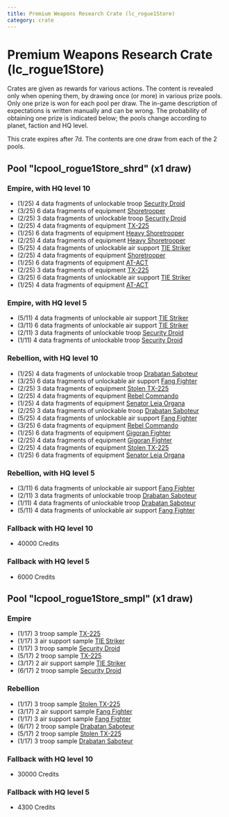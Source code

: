 ```yaml
---
title: Premium Weapons Research Crate (lc_rogue1Store)
category: crate
---
```


# Premium Weapons Research Crate (lc_rogue1Store)

Crates are given as rewards for various actions. The content is revealed only when opening them, by drawing once (or more) in various prize pools. Only one prize is won for each pool per draw. The in-game description of expectations is written manually and can be wrong. The probability of obtaining one prize is indicated below; the pools change according to planet, faction and HQ level.

This crate expires after 7d. The contents are one draw from each of the 2 pools.

## Pool "lcpool_rogue1Store_shrd" (x1 draw)

### Empire, with HQ level 10

  * (1/25) 4 data fragments of unlockable troop [Security Droid](SecurityDroid)
  * (3/25) 6 data fragments of equipment [Shoretrooper](eqpEmpirePentagonTrooper)
  * (2/25) 3 data fragments of unlockable troop [Security Droid](SecurityDroid)
  * (2/25) 4 data fragments of equipment [TX-225](eqpEmpireHovertank)
  * (1/25) 6 data fragments of equipment [Heavy Shoretrooper](eqpEmpirePentagonHeavyTrooper)
  * (2/25) 4 data fragments of equipment [Heavy Shoretrooper](eqpEmpirePentagonHeavyTrooper)
  * (5/25) 4 data fragments of unlockable air support [TIE Striker](AtmosMig)
  * (2/25) 4 data fragments of equipment [Shoretrooper](eqpEmpirePentagonTrooper)
  * (1/25) 6 data fragments of equipment [AT-ACT](eqpEmpireCargoGreatDane)
  * (2/25) 3 data fragments of equipment [TX-225](eqpEmpireHovertank)
  * (3/25) 6 data fragments of unlockable air support [TIE Striker](AtmosMig)
  * (1/25) 4 data fragments of equipment [AT-ACT](eqpEmpireCargoGreatDane)

### Empire, with HQ level 5

  * (5/11) 4 data fragments of unlockable air support [TIE Striker](AtmosMig)
  * (3/11) 6 data fragments of unlockable air support [TIE Striker](AtmosMig)
  * (2/11) 3 data fragments of unlockable troop [Security Droid](SecurityDroid)
  * (1/11) 4 data fragments of unlockable troop [Security Droid](SecurityDroid)

### Rebellion, with HQ level 10

  * (1/25) 4 data fragments of unlockable troop [Drabatan Saboteur](BigMouthAlien)
  * (3/25) 6 data fragments of unlockable air support [Fang Fighter](FangFighter)
  * (2/25) 3 data fragments of equipment [Stolen TX-225](eqpRebelHovertank)
  * (2/25) 4 data fragments of equipment [Rebel Commando](eqpRebelPentagonSoldier)
  * (1/25) 4 data fragments of equipment [Senator Leia Organa](eqpRebelDiplomat)
  * (2/25) 3 data fragments of unlockable troop [Drabatan Saboteur](BigMouthAlien)
  * (5/25) 4 data fragments of unlockable air support [Fang Fighter](FangFighter)
  * (3/25) 6 data fragments of equipment [Rebel Commando](eqpRebelPentagonSoldier)
  * (1/25) 6 data fragments of equipment [Gigoran Fighter](eqpRebelShaggyAlien)
  * (2/25) 4 data fragments of equipment [Gigoran Fighter](eqpRebelShaggyAlien)
  * (2/25) 4 data fragments of equipment [Stolen TX-225](eqpRebelHovertank)
  * (1/25) 6 data fragments of equipment [Senator Leia Organa](eqpRebelDiplomat)

### Rebellion, with HQ level 5

  * (3/11) 6 data fragments of unlockable air support [Fang Fighter](FangFighter)
  * (2/11) 3 data fragments of unlockable troop [Drabatan Saboteur](BigMouthAlien)
  * (1/11) 4 data fragments of unlockable troop [Drabatan Saboteur](BigMouthAlien)
  * (5/11) 4 data fragments of unlockable air support [Fang Fighter](FangFighter)

### Fallback with HQ level 10

  * 40000 Credits

### Fallback with HQ level 5

  * 6000 Credits

## Pool "lcpool_rogue1Store_smpl" (x1 draw)

### Empire

  * (1/17) 3 troop sample [TX-225](EmpireHovertankSample)
  * (1/17) 3 air support sample [TIE Striker](AtmosMig)
  * (1/17) 3 troop sample [Security Droid](SecurityDroid)
  * (5/17) 2 troop sample [TX-225](EmpireHovertankSample)
  * (3/17) 2 air support sample [TIE Striker](AtmosMig)
  * (6/17) 2 troop sample [Security Droid](SecurityDroid)

### Rebellion

  * (1/17) 3 troop sample [Stolen TX-225](RebelHovertankSample)
  * (3/17) 2 air support sample [Fang Fighter](FangFighter)
  * (1/17) 3 air support sample [Fang Fighter](FangFighter)
  * (6/17) 2 troop sample [Drabatan Saboteur](BigMouthAlien)
  * (5/17) 2 troop sample [Stolen TX-225](RebelHovertankSample)
  * (1/17) 3 troop sample [Drabatan Saboteur](BigMouthAlien)

### Fallback with HQ level 10

  * 30000 Credits

### Fallback with HQ level 5

  * 4300 Credits